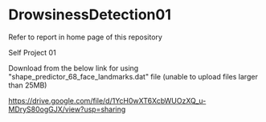 # DrowsinessDetection01

Refer to report in home page of this repository

Self Project 01


Download from the below link for using "shape_predictor_68_face_landmarks.dat" file
(unable to upload files larger than 25MB)


https://drive.google.com/file/d/1YcH0wXT6XcbWUOzXQ_u-MDryS80ogGJX/view?usp=sharing
